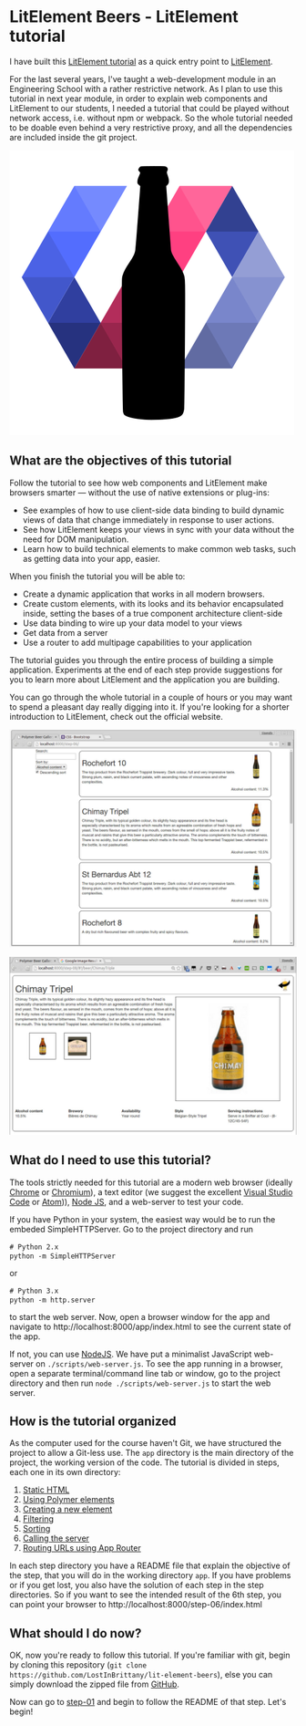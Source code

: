 # LitElement Beers - LitElement tutorial

I have built this [LitElement tutorial](https://github.com/LostInBrittany/lit-element-beers) as a quick entry point to [LitElement](https://lit-element.polymer-project.org/). 

For the last several years, I've taught a web-development module in an Engineering School with a rather restrictive network. As I plan to use this tutorial in next year module, in order to explain web components and LitElement to our students, I needed a tutorial that could be played without network access, i.e. without npm or webpack. So the whole tutorial needed to be doable even behind a very restrictive proxy, and all the dependencies are included inside the git project.

![Logo](/img/logo-500px.png)


## What are the objectives of this tutorial

Follow the tutorial to see how web components and LitElement make browsers smarter — without the use of native extensions or plug-ins:

+ See examples of how to use client-side data binding to build dynamic views of data that change immediately in response to user actions.
+ See how LitElement keeps your views in sync with your data without the need for DOM manipulation.
+ Learn how to build technical elements to make common web tasks, such as getting data into your app, easier.

When you finish the tutorial you will be able to:

+ Create a dynamic application that works in all modern browsers.
+ Create custom elements, with its looks and its behavior encapsulated inside, setting the bases of a true component architecture client-side
+ Use data binding to wire up your data model to your views
+ Get data from a server
+ Use a router to add multipage capabilities to your application

The tutorial guides you through the entire process of building a simple application. Experiments at the end of each step provide suggestions for you to learn more about LitElement and the application you are building.

You can go through the whole tutorial in a couple of hours or you may want to spend a pleasant day really digging into it. If you're looking for a shorter introduction to LitElement, check out the official website.

![Screenshot](./img/lit-element-beers-final.jpg)  

![Screenshot](./img/lit-element-beers-final-details.jpg)


## What do I need to use this tutorial?

The tools strictly needed for this tutorial are a modern web browser (ideally [Chrome](https://www.google.com/chrome/) or [Chromium](https://www.chromium.org/)), a text editor (we suggest the excellent [Visual Studio Code](https://code.visualstudio.com/) or [Atom](https://atom.io))), [Node JS](https://nodejs.org), and a web-server to test your code.

If you have Python in your system, the easiest way would be to run the embeded SimpleHTTPServer. Go to the project directory and run

```
# Python 2.x
python -m SimpleHTTPServer
```

or 

```
# Python 3.x
python -m http.server
```

to start the web server. Now, open a browser window for the app and navigate to http://localhost:8000/app/index.html to see the current state of the app.

If not, you can use [NodeJS](http://nodejs.org). We have put a minimalist JavaScript web-server on `./scripts/web-server.js`. To see the app running in a browser, open a separate terminal/command line tab or window, go to the project directory and then run `node ./scripts/web-server.js` to start the web server. 


## How is the tutorial organized 

As the computer used for the course haven't Git, we have structured the project to allow a Git-less use. The `app` directory is the main directory of the project, the working version of the code. The tutorial is divided in steps, each one in its own directory:

1. [Static HTML](./step-01/)
1. [Using Polymer elements](./step-02/)
1. [Creating a new element](./step-03/)
1. [Filtering](./step-04/)
1. [Sorting](./step-05/)
1. [Calling the server](./step-06/)
1. [Routing URLs using App Router](./step-07/)

In each step directory you have a README file that explain the objective of the step, that you will do in the working directory `app`. If you have problems or if you get lost, you also have the solution of each step in the step directories. So if you want to see the intended result of  the 6th step, you can point your browser to http://localhost:8000/step-06/index.html


## What should I do now?  

OK, now you're ready to follow this tutorial. If you're familiar with git, begin by cloning this repository (`git clone https://github.com/LostInBrittany/lit-element-beers`), else you can simply download the zipped file from [GitHub](https://github.com/LostInBrittany/lit-element-beers/archive/master.zip).

Now can go to [step-01](./step-01) and begin to follow the README of that step. Let's begin!